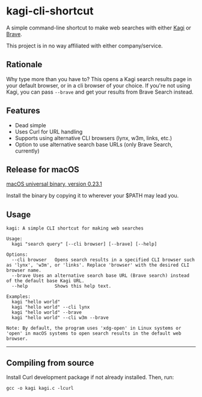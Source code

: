 # kagi-cli-shortcut

A simple command-line shortcut to make web searches with either [Kagi](https://kagi.com) or [Brave](https://search.brave.com).

This project is in no way affiliated with either company/service.

## Rationale

Why type more than you have to? This opens a Kagi search results page in your default browser, or in a cli browser of your choice. If you're not using Kagi, you can pass `--brave` and get your results from Brave Search instead. 

## Features

- Dead simple
- Uses Curl for URL handling
- Supports using alternative CLI browsers (lynx, w3m, links, etc.)
- Option to use alternative search base URLs (only Brave Search, currently)

## Release for macOS

[macOS universal binary, version 0.23.1](https://github.com/timdesrochers/kagi-cli-shortcut/releases/tag/v0.23.1)

Install the binary by copying it to wherever your $PATH may lead you.

## Usage
```
kagi: A simple CLI shortcut for making web searches

Usage:
  kagi "search query" [--cli browser] [--brave] [--help]

Options:
  --cli browser   Opens search results in a specified CLI browser such as 'lynx', 'w3m', or 'links'. Replace 'browser' with the desired CLI browser name.
  --brave Uses an alternative search base URL (Brave search) instead of the default base Kagi URL.
  --help          Shows this help text.

Examples:
  kagi "hello world"
  kagi "hello world" --cli lynx
  kagi "hello world" --brave
  kagi "hello world" --cli w3m --brave

Note: By default, the program uses 'xdg-open' in Linux systems or 'open' in macOS systems to open search results in the default web browser.
```

---

## Compiling from source

Install Curl development package if not already installed. Then, run:

```
gcc -o kagi kagi.c -lcurl
```
